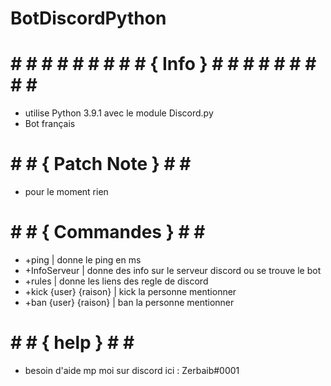# BotDiscordPython

# # # # # # # # # # { Info } # # # # # # # # # #
- utilise Python 3.9.1 avec le module Discord.py
- Bot français
# # # { Patch Note } # # # 
- pour le moment rien
# # # { Commandes } # # #
- +ping | donne le ping en ms
- +InfoServeur | donne des info sur le serveur discord ou se trouve le bot
- +rules | donne les liens des regle de discord
- +kick {user} {raison} | kick la personne mentionner
- +ban {user} {raison} | ban la personne mentionner
# # # { help } # # #
- besoin d'aide mp moi sur discord ici : Zerbaib#0001
